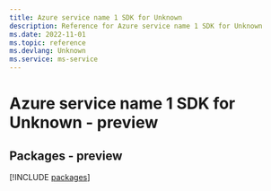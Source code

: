 ```yaml
---
title: Azure service name 1 SDK for Unknown
description: Reference for Azure service name 1 SDK for Unknown
ms.date: 2022-11-01
ms.topic: reference
ms.devlang: Unknown
ms.service: ms-service
---
```

# Azure service name 1 SDK for Unknown - preview
## Packages - preview
[!INCLUDE [packages](service-name-1-index.md)]